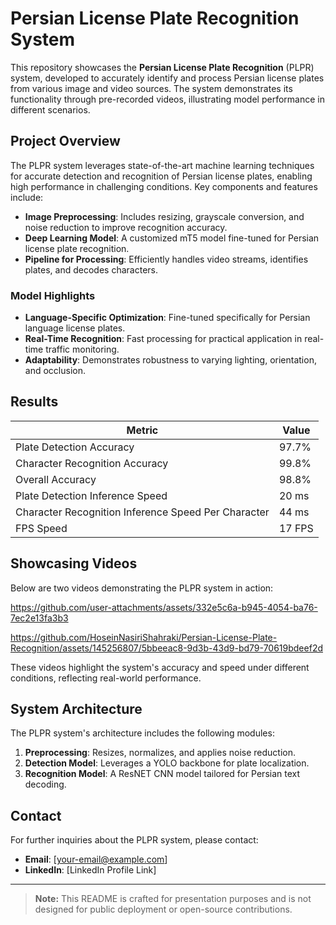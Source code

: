 # Persian License Plate Recognition System

This repository showcases the **Persian License Plate Recognition** (PLPR) system, developed to accurately identify and process Persian license plates from various image and video sources. The system demonstrates its functionality through pre-recorded videos, illustrating model performance in different scenarios.

## Project Overview

The PLPR system leverages state-of-the-art machine learning techniques for accurate detection and recognition of Persian license plates, enabling high performance in challenging conditions. Key components and features include:

- **Image Preprocessing**: Includes resizing, grayscale conversion, and noise reduction to improve recognition accuracy.
- **Deep Learning Model**: A customized mT5 model fine-tuned for Persian license plate recognition.
- **Pipeline for Processing**: Efficiently handles video streams, identifies plates, and decodes characters.

### Model Highlights
- **Language-Specific Optimization**: Fine-tuned specifically for Persian language license plates.
- **Real-Time Recognition**: Fast processing for practical application in real-time traffic monitoring.
- **Adaptability**: Demonstrates robustness to varying lighting, orientation, and occlusion.

## Results

| Metric                        | Value |
|-------------------------------|-------|
| Plate Detection Accuracy      | 97.7%   |
| Character Recognition Accuracy| 99.8%   |
| Overall Accuracy                  | 98.8%   |
| Plate Detection Inference Speed | 20 ms  |
| Character Recognition Inference Speed Per Character| 44 ms  |
| FPS Speed         | 17 FPS|
## Showcasing Videos

Below are two videos demonstrating the PLPR system in action:

https://github.com/user-attachments/assets/332e5c6a-b945-4054-ba76-7ec2e13fa3b3

https://github.com/HoseinNasiriShahraki/Persian-License-Plate-Recognition/assets/145256807/5bbeeac8-9d3b-43d9-bd79-70619bdeef2d


These videos highlight the system's accuracy and speed under different conditions, reflecting real-world performance.

## System Architecture

The PLPR system's architecture includes the following modules:

1. **Preprocessing**: Resizes, normalizes, and applies noise reduction.
2. **Detection Model**: Leverages a YOLO backbone for plate localization.
3. **Recognition Model**: A ResNET CNN model tailored for Persian text decoding.

## Contact

For further inquiries about the PLPR system, please contact:

- **Email**: [your-email@example.com]
- **LinkedIn**: [LinkedIn Profile Link]

---

> **Note:** This README is crafted for presentation purposes and is not designed for public deployment or open-source contributions.
